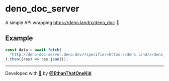 # deno_doc_server

A simple API wrapping https://deno.land/x/deno_doc 🦕

## Example

```ts
const data = await fetch(
  "http://deno-doc-server.deno.dev/?specifier=https://deno.land/x/deno_doc/mod.ts",
).then((res) => res.json());
```

---

Developed with [🦕](https://deno.land/) by
[**@EthanThatOneKid**](https://etok.codes/)
